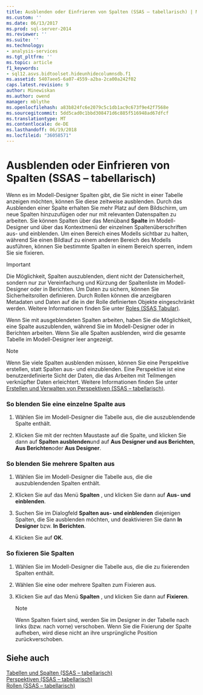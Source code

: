 ```yaml
---
title: Ausblenden oder Einfrieren von Spalten (SSAS – tabellarisch) | Microsoft Docs
ms.custom: ''
ms.date: 06/13/2017
ms.prod: sql-server-2014
ms.reviewer: ''
ms.suite: ''
ms.technology:
- analysis-services
ms.tgt_pltfrm: ''
ms.topic: article
f1_keywords:
- sql12.asvs.bidtoolset.hideunhidecolumnsdb.f1
ms.assetid: 5407aee5-6a07-4559-a2ba-2ca00a242f02
caps.latest.revision: 9
author: Minewiskan
ms.author: owend
manager: mblythe
ms.openlocfilehash: a83b824fc6e2079c5c1db1ac9c673f9e42f7568e
ms.sourcegitcommit: 5dd5cad0c1bbd308471d6c885f516948ad67dfcf
ms.translationtype: MT
ms.contentlocale: de-DE
ms.lasthandoff: 06/19/2018
ms.locfileid: "36058571"
---
```

# <a name="hide-or-freeze-columns-ssas-tabular"></a>Ausblenden oder Einfrieren von Spalten (SSAS – tabellarisch)
  Wenn es im Modell-Designer Spalten gibt, die Sie nicht in einer Tabelle anzeigen möchten, können Sie diese zeitweise ausblenden. Durch das Ausblenden einer Spalte erhalten Sie mehr Platz auf dem Bildschirm, um neue Spalten hinzuzufügen oder nur mit relevanten Datenspalten zu arbeiten. Sie können Spalten über das Menüband **Spalte** im Modell-Designer und über das Kontextmenü der einzelnen Spaltenüberschriften aus- und einblenden. Um einen Bereich eines Modells sichtbar zu halten, während Sie einen Bildlauf zu einem anderen Bereich des Modells ausführen, können Sie bestimmte Spalten in einem Bereich sperren, indem Sie sie fixieren.  
  
> [!IMPORTANT]  
>  Die Möglichkeit, Spalten auszublenden, dient nicht der Datensicherheit, sondern nur zur Vereinfachung und Kürzung der Spaltenliste im Modell-Designer oder in Berichten. Um Daten zu sichern, können Sie Sicherheitsrollen definieren. Durch Rollen können die anzeigbaren Metadaten und Daten auf die in der Rolle definierten Objekte eingeschränkt werden. Weitere Informationen finden Sie unter [Roles &#40;SSAS Tabular&#41;](roles-ssas-tabular.md).  
  
 Wenn Sie mit ausgeblendeten Spalten arbeiten, haben Sie die Möglichkeit, eine Spalte auszublenden, während Sie im Modell-Designer oder in Berichten arbeiten. Wenn Sie alle Spalten ausblenden, wird die gesamte Tabelle im Modell-Designer leer angezeigt.  
  
> [!NOTE]  
>  Wenn Sie viele Spalten ausblenden müssen, können Sie eine Perspektive erstellen, statt Spalten aus- und einzublenden. Eine Perspektive ist eine benutzerdefinierte Sicht der Daten, die das Arbeiten mit Teilmengen verknüpfter Daten erleichtert. Weitere Informationen finden Sie unter [Erstellen und Verwalten von Perspektiven &#40;SSAS – tabellarisch&#41;](perspectives-ssas-tabular.md).  
  
### <a name="to-hide-an-individual-column"></a>So blenden Sie eine einzelne Spalte aus  
  
1.  Wählen Sie im Modell-Designer die Tabelle aus, die die auszublendende Spalte enthält.  
  
2.  Klicken Sie mit der rechten Maustaste auf die Spalte, und klicken Sie dann auf **Spalten ausblenden**und auf **Aus Designer und aus Berichten**, **Aus Berichten**oder **Aus Designer**.  
  
### <a name="to-hide-multiple-columns"></a>So blenden Sie mehrere Spalten aus  
  
1.  Wählen Sie im Modell-Designer die Tabelle aus, die die auszublendenden Spalten enthält.  
  
2.  Klicken Sie auf das Menü **Spalten** , und klicken Sie dann auf **Aus- und einblenden**.  
  
3.  Suchen Sie im Dialogfeld **Spalten aus- und einblenden** diejenigen Spalten, die Sie ausblenden möchten, und deaktivieren Sie dann **In Designer** bzw. **In Berichten**.  
  
4.  Klicken Sie auf **OK**.  
  
### <a name="to-freeze-columns"></a>So fixieren Sie Spalten  
  
1.  Wählen Sie im Modell-Designer die Tabelle aus, die die zu fixierenden Spalten enthält.  
  
2.  Wählen Sie eine oder mehrere Spalten zum Fixieren aus.  
  
3.  Klicken Sie auf das Menü **Spalten** , und klicken Sie dann auf **Fixieren**.  
  
    > [!NOTE]  
    >  Wenn Spalten fixiert sind, werden Sie im Designer in der Tabelle nach links (bzw. nach vorne) verschoben. Wenn Sie die Fixierung der Spalte aufheben, wird diese nicht an ihre ursprüngliche Position zurückverschoben.  
  
## <a name="see-also"></a>Siehe auch  
 [Tabellen und Spalten &#40;SSAS – tabellarisch&#41;](tables-and-columns-ssas-tabular.md)   
 [Perspektiven &#40;SSAS – tabellarisch&#41;](perspectives-ssas-tabular.md)   
 [Rollen &#40;SSAS – tabellarisch&#41;](roles-ssas-tabular.md)  
  
  